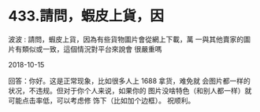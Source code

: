 # 433.請問，蝦皮上貨，因

波波 : 請問，蝦皮上貨，因為有些貨物圖片會從網上下載，萬 一與其他賣家的圖片有類似或一致，這個情況對平台來說會 很嚴重嗎

2018-10-15

回答：你好。这是正常现象，比如很多人上 1688 拿货，难免就 会图片都一样的状况，不违规。但对于你个人来说，如果你的 图片没啥特色（和别人都一样）就可能点击率低，可以考虑修 饰下（比如加个边框）。 祝顺利。
